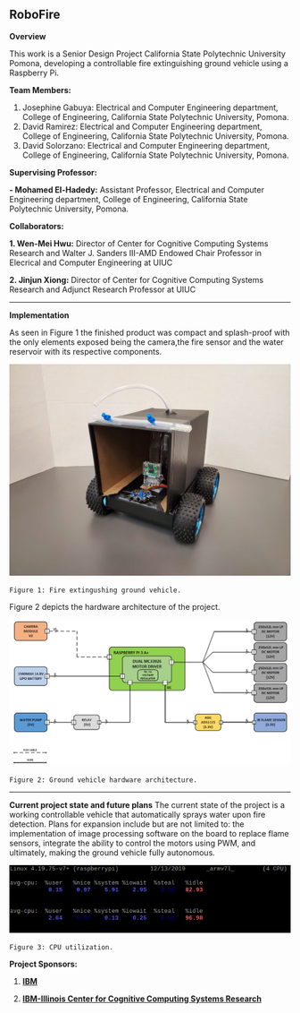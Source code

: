 ## RoboFire

**Overview**

This work is a Senior Design Project California State Polytechnic University Pomona, developing a controllable fire extinguishing ground vehicle using a Raspberry Pi.

**Team Members:**

1. Josephine Gabuya: Electrical and Computer Engineering department, College of Engineering, California State Polytechnic University, Pomona. 
2. David Ramirez: Electrical and Computer Engineering department, College of Engineering, California State Polytechnic University, Pomona.  
3. David Solorzano: Electrical and Computer Engineering department, College of Engineering, California State Polytechnic University, Pomona.  
    
**Supervising Professor:** 

**- Mohamed El-Hadedy:** Assistant Professor, Electrical and Computer Engineering department, College of Engineering, California State Polytechnic University, Pomona.

**Collaborators:**

**1. Wen-Mei Hwu:**  Director of Center for Cognitive Computing Systems Research and Walter J. Sanders III-AMD Endowed Chair Professor in Elecrical and Computer Engineering at UIUC 

**2. Jinjun Xiong:** Director of Center for Cognitive Computing Systems Research and Adjunct Research Professor at UIUC  
 



--------------------------------------


**Implementation**

As seen in Figure 1 the finished product was compact and splash-proof with the only elements exposed being the camera,the fire sensor and the water reservoir with its respective components. 

<p align="center">
<img src= "https://github.com/Reconfigurable-Computing-CalPoly-Pomona/RoboFire/blob/master/diagonal.jpeg" >

	Figure 1: Fire extingushing ground vehicle.
</p>



Figure 2 depicts the hardware architecture of the project.

<p align="center">
<img src= "https://github.com/Reconfigurable-Computing-CalPoly-Pomona/RoboFire/blob/master/Elec_arch.PNG" >
	

	Figure 2: Ground vehicle hardware architecture.
</p>


--------------------------------------


**Current project state and future plans**
The current state of the project is a working controllable vehicle that automatically sprays water upon fire detection. Plans for expansion include but are not limited to: the implementation of image processing software on the board to replace flame sensors, integrate the ability to control the motors using PWM, and ultimately, making the ground vehicle fully autonomous. 

<p align="center">
<img src= "https://github.com/Reconfigurable-Computing-CalPoly-Pomona/RoboFire/blob/master/Capture2.PNG" >

	Figure 3: CPU utilization.
</p>

**Project Sponsors:**

1. **[IBM](https://www.ibm.com)**

2. **[IBM-Illinois Center for Cognitive Computing Systems Research](https://www.c3sr.com/)**

